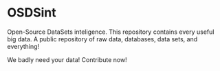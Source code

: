 # OSDSint
Open-Source DataSets inteligence. This repository contains every useful big data.
A public repository of raw data, databases, data sets, and everything!

We badly need your data! Contribute now!
